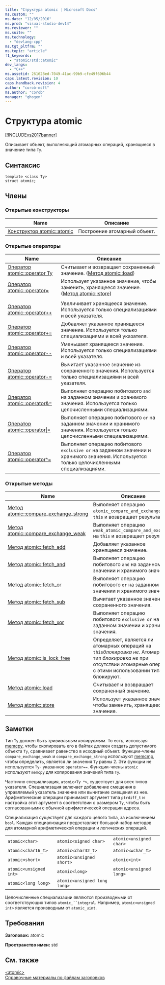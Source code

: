 ```yaml
---
title: "Структура atomic | Microsoft Docs"
ms.custom: ""
ms.date: "12/05/2016"
ms.prod: "visual-studio-dev14"
ms.reviewer: ""
ms.suite: ""
ms.technology: 
  - "devlang-cpp"
ms.tgt_pltfrm: ""
ms.topic: "article"
f1_keywords: 
  - "atomic/std::atomic"
dev_langs: 
  - "C++"
ms.assetid: 261628ed-7049-41ac-99b9-cfe49f696b44
caps.latest.revision: 10
caps.handback.revision: 4
author: "corob-msft"
ms.author: "corob"
manager: "ghogen"
---
```

# Структура atomic
[!INCLUDE[vs2017banner](../assembler/inline/includes/vs2017banner.md)]

Описывает объект, выполняющий атомарных операций, хранящиеся в значение типа `Ty`.  
  
## Синтаксис  
  
```  
template <class Ty>  
struct atomic;  
```  
  
## Члены  
  
### Открытые конструкторы  
  
|Name|Описание|  
|----------|--------------|  
|[Конструктор atomic::atomic](../Topic/atomic::atomic%20Constructor.md)|Построение атомарный объект.|  
  
### Открытые операторы  
  
|Name|Описание|  
|----------|--------------|  
|[Оператор atomic::operator Ty](../Topic/atomic::operator%20Ty%20Operator.md)|Считывает и возвращает сохраненный значение. \([Метод atomic::load](../Topic/atomic::load%20Method.md)\)|  
|[Оператор atomic::operator\=](../Topic/atomic::operator=%20Operator.md)|Использует указанное значение, чтобы заменить, хранящееся значение. \([Метод atomic::store](../Topic/atomic::store%20Method.md)\)|  
|||  
|[Оператор atomic::operator\+\+](../Topic/atomic::operator++%20Operator.md)|Увеличивает хранящееся значение.  Используется только специализациями и всей указателя.|  
|[Оператор atomic::operator\+\=](../Topic/atomic::operator+=%20Operator.md)|Добавляет указанное хранящееся значение.  Используется только специализациями и всей указателя.|  
|[Оператор atomic::operator\-\-](../Topic/atomic::operator--%20Operator.md)|Уменьшает хранящееся значение.  Используется только специализациями и всей указателя.|  
|[Оператор atomic::operator\-\=](../Topic/atomic::operator-=%20Operator.md)|Вычитает указанное значение из сохраненного значения.  Используется только специализациями и всей указателя.|  
|[Оператор atomic::operator&\=](../Topic/atomic::operator&=%20Operator.md)|Выполняет операцию побитового `and` на заданном значении и хранимого значения.  Используется только целочисленными специализациями.|  
|[Оператор atomic::operator&#124;\=](../Topic/atomic::operator%7C=%20Operator.md)|Выполняет операцию побитового `or` на заданном значении и хранимого значения.  Используется только целочисленными специализациями.|  
|[Оператор atomic::operator^\=](../Topic/atomic::operator%5E=%20Operator.md)|Выполняет операцию побитового `exclusive or` на заданном значении и хранимого значения.  Используется только целочисленными специализациями.|  
  
### Открытые методы  
  
|Name|Описание|  
|----------|--------------|  
|[Метод atomic::compare\_exchange\_strong](../Topic/atomic::compare_exchange_strong%20Method.md)|Выполняет операцию `atomic_compare_and_exchange` на `this` и возвращает результат.|  
|[Метод atomic::compare\_exchange\_weak](../Topic/atomic::compare_exchange_weak%20Method.md)|Выполняет операцию `weak_atomic_compare_and_exchange` на `this` и возвращает результат.|  
|[Метод atomic::fetch\_add](../Topic/atomic::fetch_add%20Method.md)|Добавляет указанное хранящееся значение.|  
|[Метод atomic::fetch\_and](../Topic/atomic::fetch_and%20Method.md)|Выполняет операцию побитового `and` на заданном значении и хранимого значения.|  
|[Метод atomic::fetch\_or](../Topic/atomic::fetch_or%20Method.md)|Выполняет операцию побитового `or` на заданном значении и хранимого значения.|  
|[Метод atomic::fetch\_sub](../Topic/atomic::fetch_sub%20Method.md)|Вычитает указанное значение из сохраненного значения.|  
|[Метод atomic::fetch\_xor](../Topic/atomic::fetch_xor%20Method.md)|Выполняет операцию побитового `exclusive or` на заданном значении и хранимого значения.|  
|[Метод atomic::is\_lock\_free](../Topic/atomic::is_lock_free%20Method.md)|Определяет, является ли атомарных операций на `this`*блокировка не*.  Атомарный тип *блокировка не* при отсутствии атомарные операции с этими использовании типа не блокируют.|  
|[Метод atomic::load](../Topic/atomic::load%20Method.md)|Считывает и возвращает сохраненный значение.|  
|[Метод atomic::store](../Topic/atomic::store%20Method.md)|Использует указанное значение, чтобы заменить, хранящееся значение.|  
  
## Заметки  
 Тип `Ty` должен быть *тривиальным копируемым*.  То есть, используя [memcpy](../c-runtime-library/reference/memcpy-wmemcpy.md), чтобы скопировать его в байтах должен создать допустимого объекта `Ty`, сравнивает равенство в исходный объект.  Функции\-члены `compare_exchange_weak` и `compare_exchange_strong` используют [memcmp](../c-runtime-library/reference/memcmp-wmemcmp.md), чтобы определить, является ли значения `Ty` равны 2.  Эти функции не используется `Ty`\- указанное `operator==`.  Функции\-члены `atomic` используют `memcpy` для копирования значений типа `Ty`.  
  
 Частично специализация, `atomic<Ty *>`, существует для всех типов указателя.  Специализация включает добавление смещения в управляемый указатель значение или вычитание смещения из нее.  Арифметические операции принимают аргумент типа `ptrdiff_t` и настройка этот аргумент в соответствии с размером `Ty`, чтобы быть согласованными с обычной арифметической операции адреса.  
  
 Специализация существует для каждого целого типа, за исключением `bool`.  Каждая специализация предоставляет большой набор методов для атомарной арифметической операции и логических операций.  
  
||||  
|-|-|-|  
|`atomic<char>`|`atomic<signed char>`|`atomic<unsigned char>`|  
|`atomic<char16_t>`|`atomic<char32_t>`|`atomic<wchar_t>`|  
|`atomic<short>`|`atomic<unsigned short>`|`atomic<int>`|  
|`atomic<unsigned int>`|`atomic<long>`|`atomic<unsigned long>`|  
|`atomic<long long>`|`atomic<unsigned long long>`|  
  
 Целочисленные специализации являются производными от соответствующих типов `atomic_``integral`.  Например, `atomic<unsigned int>` является производным от `atomic_uint`.  
  
## Требования  
 **Заголовок:** atomic  
  
 **Пространство имен:** std  
  
## См. также  
 [\<atomic\>](../standard-library/atomic.md)   
 [Справочные материалы по файлам заголовков](../standard-library/cpp-standard-library-header-files.md)